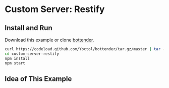 # Custom Server: Restify

## Install and Run

Download this example or clone [bottender](https://github.com/Yoctol/bottender).

```sh
curl https://codeload.github.com/Yoctol/bottender/tar.gz/master | tar -xz --strip=2 bottender-master/examples/custom-server-restify
cd custom-server-restify
npm install
npm start
```

## Idea of This Example
